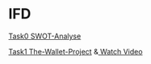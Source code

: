 # IFD
<a href="https://yeram-in.github.io/IFD/task0.SWOT/#">Task0 SWOT-Analyse</a>

<a href="https://yeram-in.github.io/IFD/task1.TheWalletProject/The_Wallet_Project.pdf" target="_blank">Task1 The-Wallet-Project</a> &<a href="https://yeram-in.github.io/IFD/task1.TheWalletProject/#"> Watch Video</a>
